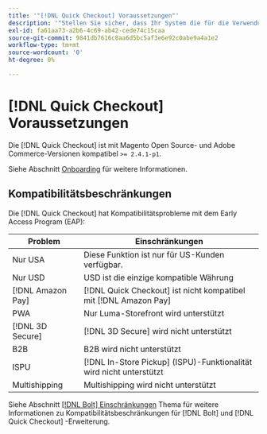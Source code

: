 ```yaml
---
title: '"[!DNL Quick Checkout] Voraussetzungen"'
description: '"Stellen Sie sicher, dass Ihr System die für die Verwendung der [!DNL Quick Checkout] für die Adobe Commerce-Erweiterung."'
exl-id: fa61aa73-a2b6-4c69-ab42-cede74c15caa
source-git-commit: 9841db7616c8aa6d5bc5af3e6e92c0abe9a4a1e2
workflow-type: tm+mt
source-wordcount: '0'
ht-degree: 0%

---
```


# [!DNL Quick Checkout] Voraussetzungen

Die [!DNL Quick Checkout] ist mit Magento Open Source- und Adobe Commerce-Versionen kompatibel `>= 2.4.1-p1`.

Siehe Abschnitt [Onboarding](../quick-checkout/onboarding.md) für weitere Informationen.

## Kompatibilitätsbeschränkungen

Die [!DNL Quick Checkout] hat Kompatibilitätsprobleme mit dem Early Access Program (EAP):

| **Problem** | **Einschränkungen** |
|----------------|-----------------|
| Nur USA | Diese Funktion ist nur für US-Kunden verfügbar. |
| Nur USD | USD ist die einzige kompatible Währung |
| [!DNL Amazon Pay] | [!DNL Quick Checkout] ist nicht kompatibel mit [!DNL Amazon Pay] |
| PWA | Nur Luma-Storefront wird unterstützt |
| [!DNL 3D Secure] | [!DNL 3D Secure] wird nicht unterstützt |
| B2B | B2B wird nicht unterstützt |
| ISPU | [!DNL In-Store Pickup] (ISPU)-Funktionalität wird nicht unterstützt |
| Multishipping | Multishipping wird nicht unterstützt |

Siehe Abschnitt [[!DNL Bolt] Einschränkungen](https://help.bolt.com/integrations/adobe-quick-checkout/set-up/#limitations) Thema für weitere Informationen zu Kompatibilitätsbeschränkungen für [!DNL Bolt] und [!DNL Quick Checkout] -Erweiterung.

